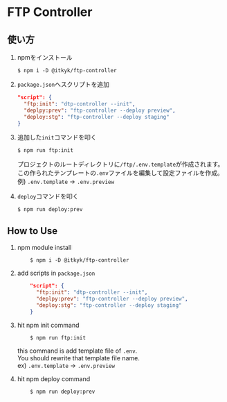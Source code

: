 # FTP Controller

## 使い方
1. npmをインストール
    ```
    $ npm i -D @itkyk/ftp-controller
    ```

2. `package.json`へスクリプトを追加
    ```json
    "script": {
      "ftp:init": "dtp-controller --init",
      "deplpy:prev": "ftp-controller --deploy preview",
      "deploy:stg": "ftp-controller --deploy staging"
    }
    ```
  

3. 追加した`init`コマンドを叩く
    ```
    $ npm run ftp:init
    ```
   プロジェクトのルートディレクトリに`/ftp/.env.template`が作成されます。
   この作られたテンプレートの`.env`ファイルを編集して設定ファイルを作成。
   例) `.env.template` → `.env.preview`
  

4. `deploy`コマンドを叩く
    ```
    $ npm run deploy:prev
    ```

## How to Use
1. npm module install
    ```
        $ npm i -D @itkyk/ftp-controller
    ```

2. add scripts in `package.json`
    ```json
        "script": {
          "ftp:init": "dtp-controller --init",
          "deplpy:prev": "ftp-controller --deploy preview",
          "deploy:stg": "ftp-controller --deploy staging"
        }
    ```
   
3. hit npm init command
    ```
        $ npm run ftp:init
    ```
   this command is add template file of `.env`.  
    You should rewrite that template file name.  
   ex) `.env.template` → `.env.preview`

4. hit npm deploy command
    ```
        $ npm run deploy:prev
    ```